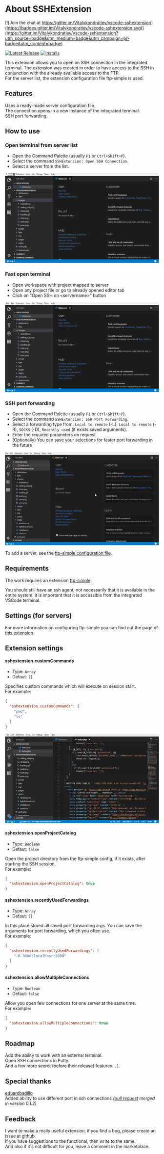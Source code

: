 # About SSHExtension

[![Join the chat at https://gitter.im/Vitalykondratiev/vscode-sshextension](https://badges.gitter.im/Vitalykondratiev/vscode-sshextension.svg)](https://gitter.im/Vitalykondratiev/vscode-sshextension?utm_source=badge&utm_medium=badge&utm_campaign=pr-badge&utm_content=badge)

[![Latest Release](https://vsmarketplacebadge.apphb.com/version/kondratiev.sshextension.svg)](https://marketplace.visualstudio.com/items?itemName=kondratiev.sshextension)
[![Installs](https://vsmarketplacebadge.apphb.com/installs-short/kondratiev.sshextension.svg)](https://marketplace.visualstudio.com/items?itemName=kondratiev.sshextension)

This extension allows you to open an SSH connection in the integrated terminal.
The extension was created in order to have access to the SSH in conjunction with the already available access to the FTP.  
For the server list, the extension configuration file ftp-simple is used.

## Features

Uses a ready-made server configuration file.  
The connection opens in a new instance of the integrated terminal.  
SSH port forwarding.

## How to use

### Open terminal from server list
- Open the Command Palette (usually `F1` or `Ctrl+Shift+P`).  
- Select the command `SSHExtension: Open SSH Connection`.  
- Select a server from the list.

![Demo Open connection from list](./images/open_connection_from_list.gif)

### Fast open terminal
- Open workspace with project mapped to server
- Open any project file or go to already opened editor tab  
- Click on "Open SSH on \<servername>" button

![Demo Open connection from list](./images/open_fast_connection.gif)

### SSH port forwarding
- Open the Command Palette (usually `F1` or `Ctrl+Shift+P`).  
- Select the command `SSHExtension: SSH Port Forwarding`.  
- Select a forwarding type from: `Local to remote` (-L), `Local to remote` (-R), `SOCKS` (-D), `Recently used` (if exists saved arguments).  
- Enter the required parameters on request  
- (Optionally) You can save your selections for faster port forwarding in the future

![Demo Open connection from list](./images/port_forwarding.gif)

To add a server, see the [ftp-simple configuration file](https://marketplace.visualstudio.com/items?itemName=humy2833.ftp-simple#user-content-config-setting-example).

## Requirements

The work requires an extension [ftp-simple](https://marketplace.visualstudio.com/items?itemName=humy2833.ftp-simple).  
  
You should still have an ssh agent, not necessarily that it is available in the entire system. it is important that it is accessible from the integrated VSCode terminal.

## Settings (for servers)

For more information on configuring ftp-simple you can find out the page of [this extension](https://marketplace.visualstudio.com/items?itemName=humy2833.ftp-simple#user-content-config-setting-example).

## Extension settings

#### sshextension.customCommands

  * Type: `Array`
  * Defaut: `[]`

Specifies custom commands which will execute on session start.  
For example:
```json
{
  "sshextension.customCommands": [
    "pwd",
    "ls"
  ]
}
```
![Demo Custom commands](./images/custom_commands.gif)

#### sshextension.openProjectCatalog

  * Type: `Boolean`
  * Defaut: `false`

Open the project directory from the ftp-simple config, if it exists, after starting the SSH session.  
For example:
```json
{
  "sshextension.openProjectCatalog": true
}
```

#### sshextension.recentlyUsedForwardings

  * Type: `Array`
  * Defaut: `[]`

In this place stored all saved port forwarding args. You can save the arguments for port forwarding, which you often use.  
For example:
```json
{
  "sshextension.recentlyUsedForwardings": [
    "-R 9000:localhost:9000"
  ]
}
```

#### sshextension.allowMultipleConnections

  * Type: `Boolean`
  * Defaut: `false`

Allow you open few connections for one server at the same time.  
For example:
```json
{
  "sshextension.allowMultipleConnections": true
}
```

## Roadmap

Add the ability to work with an external terminal.  
Open SSH connections in Putty.  
And a few more ~~secret (before their release)~~ features... ).

## Special thanks

[eduardbadillo](https://github.com/eduardbadillo)  
Added ability to use different port in ssh connections *([pull request](https://github.com/VitalyKondratiev/vscode-sshextension/pull/3) merged in version 0.1.2)*

## Feedback

I want to make a really useful extension, if you find a bug, please create an issue at github.  
If you have suggestions to the functional, then write to the same.  
And also if it's not difficult for you, leave a comment in the marketplace.